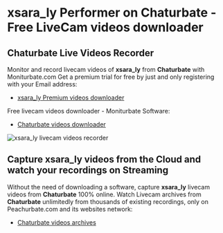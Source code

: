 # xsara_ly Performer on Chaturbate - Free LiveCam videos downloader

## Chaturbate Live Videos Recorder

Monitor and record livecam videos of **xsara_ly** from **Chaturbate** with Moniturbate.com
Get a premium trial for free by just and only registering with your Email address:
* [xsara_ly Premium videos downloader](https://moniturbate.com/request-demo-licence-key.html)

Free livecam videos downloader - Moniturbate Software:
* [Chaturbate videos downloader](https://moniturbate.com/moniturbate-download-software.html)

![xsara_ly livecam videos recorder](https://peachurnet.com/templates/moniturbate-software.png)


## Capture xsara_ly videos from the Cloud and watch your recordings on Streaming

Without the need of downloading a software, capture **xsara_ly** livecam videos from **Chaturbate** 100% online.
Watch Livecam archives from **Chaturbate** unlimitedly from thousands of existing recordings, only on Peachurbate.com and its websites network:
* [Chaturbate videos archives](https://peachurnet.com/)